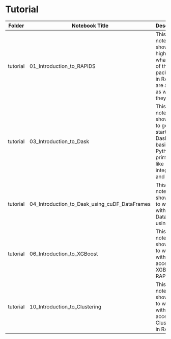 # Tutorial


| Folder    | Notebook Title         | Description                                                                                                                                                                                                                   |
|-----------|------------------------|-------------------------------------------------------------------------------------------------------------------------------------------------------------------------------------------------------------------------------|
| tutorial   | 01_Introduction_to_RAPIDS  | This notebook shows at a high level what each of the packages in RAPIDS are as well as what they do.                                                                                                                                      |
| tutorial   | 03_Introduction_to_Dask  | This notebook shows how to get started with Dask using basic Python primitives like integers and strings.                                                                                                                                      |
| tutorial   | 04_Introduction_to_Dask_using_cuDF_DataFrames  | This notebook shows how to work with cuDF DataFrames using Dask.                                                                                                                                      |
| tutorial   | 06_Introduction_to_XGBoost  | This notebook shows how to work with GPU accelerated XGBoost in RAPIDS.                                                                                                                                      |
| tutorial   | 10_Introduction_to_Clustering  | This notebook shows how to work with GPU accelerated Clustering in RAPIDS.                                                                                                                                      |
